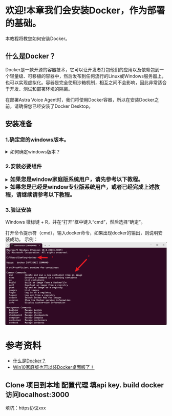 # 欢迎!本章我们会安装Docker，作为部署的基础。

本教程将教您如何安装Docker。

## 什么是Docker？  
Docker是一款开源的容器技术，它可以让开发者打包他们的应用以及依赖包到一个轻量级、可移植的容器中，然后发布到任何流行的Linux或Windows服务器上，也可以实现虚拟化。容器是完全使用沙箱机制，相互之间不会影响，因此非常适合于开发、测试和部署环境的隔离。

在部署Astra Voice Agent时，我们将使用Docker容器，所以在安装Docker之前，请确保您已经安装了Docker Desktop。

## 安装准备
### 1.确定您的windows版本。
<details>
<summary>如何确定windows版本？</summary>
Windows 徽标键 + R，并在“打开”框中键入“winver”，然后选择“确定”。
如果您是windows专业版用户，则会显示“Windows 专业版”；如果您是windows家庭版用户，则会显示“Windows 家庭版”。
</details>

### 2.安装必要组件
<details>
<summary><strong><span style="font-size: 1.2em;">如果您是window家庭版系统用户，请先参考以下教程。</span></strong></summary>

**a.升级到Windows 10/11专业版：**

请注意！任何升级操作都存在风险！请务必谨慎操作！

**b.如果不想升级，可以尝试这篇文章：**[Win10家庭版也可以装Docker桌面版了！](https://www.omicsclass.com/article/1243)

若您安装该教程安装，请直接跳转到 [此处](#justify)

</details>

<details>
<summary><strong><span style="font-size: 1.2em;">如果您是已经是window专业版系统用户，或者已经完成上述教程，请继续请参考以下教程。</span></strong></summary>

##### a.开启虚拟化
首先，您需要开启虚拟化功能。

检查是否已经开启虚拟化：
右键桌面底部的任务栏，单击任务管理器，在如下位置查看虚拟化是否开启：
![1-1.png](pictures%2F1-1.png)

如未开启，参考教程开启：[教程](https://www.omicsclass.com/article/367)

##### b.开启Hyper-V
注意！开启hyper-v可能会和虚拟机相关软件冲突！请提前确认！

`补充一点，如果windows安装docker后发现vm虚拟机挂了，请参考此 [链接](https://blog.51cto.com/u_13673282/5237941)
或者将vmware升级为最新版本`

搜素“控制面版” --> 程序和功能 --> 启用或关闭windows功能 --> 勾选Hyper-V --> 确定 --> 重启电脑。
![1-3.png](pictures%2F1-3.png)
![1-4.png](pictures%2F1-4.png)
切记Hyper-V设置里的所有选项都要打上对勾打开。设置完成后要重启电脑。

##### c.下载Docker Desktop
重启电脑后，打开网站 https://www.docker.com/get-started ，选择适合您的操作系统的安装包，下载并安装Docker Desktop。


##### d.安装完成后，启动Docker Desktop
![1-5.png](pictures%2F1-5.png)

点击启动按钮，等待Docker Desktop启动完成。
</details>

<span id='justify'>
</span>

### 3.验证安装
Windows 徽标键 + R，并在“打开”框中键入“cmd”，然后选择“确定”。

打开命令提示符（cmd），输入docker命令，如果出现docker的输出，则说明安装成功。
示例：
![1-2.png](pictures%2F1-2.png)


# 参考资料
- [什么是Docker？](https://www.docker.com/resources/what-is-docker)
- [Win10家庭版也可以装Docker桌面版了！](https://www.omicsclass.com/article/1243)

Clone 项目到本地
配置代理
填api key.
build docker
访问localhost:3000
---
填坑：https协议xxx







